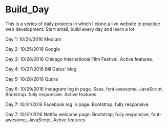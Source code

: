 # Build_Day
This is a series of daily projects in which I clone a live website to practice
web development.
Start small, build every day and learn a lot.


Day 1: 10/24/2016
    Medium

Day 2: 10/25/2016
    Google

Day 3: 10/26/2016
    Chicago International Film Festival. Active features.  

Day 4: 10/27/2016
    Bill Gates' blog

Day 5: 10/28/2016
    Quora

Day 6: 10/29/2016
    Instagram log in page. Sass, font-awesome, JavaScript, Bootstrap. fully
    responsive. Active features.  

Day 7: 10/31/2016
    Facebook log in page. Bootstrap. fully responsive.    

Day 7: 10/31/2016
    Netflix welcome page. Bootstrap, fully responsive, font-awesome, JavaScript.
    Active features.     
